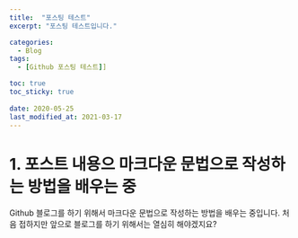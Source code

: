 ```yaml
---
title:  "포스팅 테스트"
excerpt: "포스팅 테스트입니다."

categories:
  - Blog
tags:
  - [Github 포스팅 테스트]]

toc: true
toc_sticky: true
 
date: 2020-05-25
last_modified_at: 2021-03-17
---
```


# 1. 포스트 내용으 마크다운 문법으로 작성하는 방법을 배우는 중

Github 블로그를 하기 위해서 마크다운 문법으로 작성하는 방법을 배우는 중입니다.
처음 접하지만 앞으로 블로그를 하기 위해서는 열심히 해야겠지요?